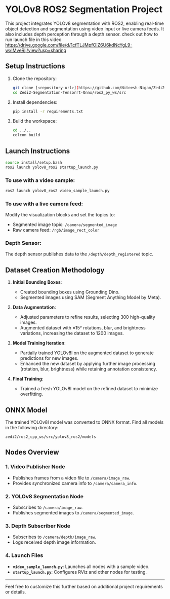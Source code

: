 
# YOLOv8 ROS2 Segmentation Project

This project integrates YOLOv8 segmentation with ROS2, enabling real-time object detection and segmentation using video input or live camera feeds. It also includes depth perception through a depth sensor.
check out how to run launch file in this video
https://drive.google.com/file/d/1cfTLJMpfOIZ6U6kdNcYgL9-wxIMveRlj/view?usp=sharing
## Setup Instructions

1. Clone the repository:
   ```bash
   git clone [<repository-url>](https://github.com/Niteesh-Nigam/Zedi2-Segmentation-Tensorrt-Onnx.git)
   cd Zedi2-Segmentation-Tensorrt-Onnx/ros2_py_ws/src
   ```

2. Install dependencies:
   ```bash
   pip install -r requirements.txt
   ```

3. Build the workspace:
   ```bash
   cd ../..
   colcon build
   ```

## Launch Instructions
   ```bash
   source install/setup.bash
   ros2 launch yolov8_ros2 startup_launch.py 
   ```

### To use with a video sample:
```bash
ros2 launch yolov8_ros2 video_sample_launch.py
```

### To use with a live camera feed:
Modify the visualization blocks and set the topics to:
- Segmented image topic: `/camera/segmented_image`
- Raw camera feed: `/rgb/image_rect_color`

### Depth Sensor:
The depth sensor publishes data to the `/depth/depth_registered` topic.

## Dataset Creation Methodology

1. **Initial Bounding Boxes**:
   - Created bounding boxes using Grounding Dino.
   - Segmented images using SAM (Segment Anything Model by Meta).

2. **Data Augmentation**:
   - Adjusted parameters to refine results, selecting 300 high-quality images.
   - Augmented dataset with ±15° rotations, blur, and brightness variations, increasing the dataset to 1200 images.

3. **Model Training Iteration**:
   - Partially trained YOLOv8l on the augmented dataset to generate predictions for new images.
   - Enhanced the new dataset by applying further image processing (rotation, blur, brightness) while retaining annotation consistency.

4. **Final Training**:
   - Trained a fresh YOLOv8l model on the refined dataset to minimize overfitting.

## ONNX Model
The trained YOLOv8l model was converted to ONNX format. Find all models in the following directory:
```
zedi2/ros2_cpp_ws/src/yolov8_ros2/models
```

## Nodes Overview

### 1. **Video Publisher Node**
- Publishes frames from a video file to `/camera/image_raw`.
- Provides synchronized camera info to `/camera/camera_info`.

### 2. **YOLOv8 Segmentation Node**
- Subscribes to `/camera/image_raw`.
- Publishes segmented images to `/camera/segmented_image`.

### 3. **Depth Subscriber Node**
- Subscribes to `/camera/depth/image_raw`.
- Logs received depth image information.

### 4. **Launch Files**
- **`video_sample_launch.py`**: Launches all nodes with a sample video.
- **`startup_launch.py`**: Configures RViz and other nodes for testing.

---

Feel free to customize this further based on additional project requirements or details.
